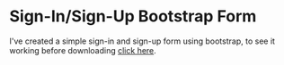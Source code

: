 # Sign-In/Sign-Up Bootstrap Form


I've created a simple sign-in and sign-up form using bootstrap, to see it working before downloading [click here](https://gitprojects.w3spaces.com/bootstrap-form-01/).
